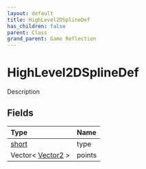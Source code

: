 ```yaml
---
layout: default
title: HighLevel2DSplineDef
has_children: false
parent: Class
grand_parent: Game Reflection
---
```

# HighLevel2DSplineDef
Description 

## Fields

| Type | Name |
|:-------------|:--------------|
| [short](/docs/game-reflection/components/short) | type |
| Vector< [Vector2](/docs/game-reflection/classes/vector2) > | points |

